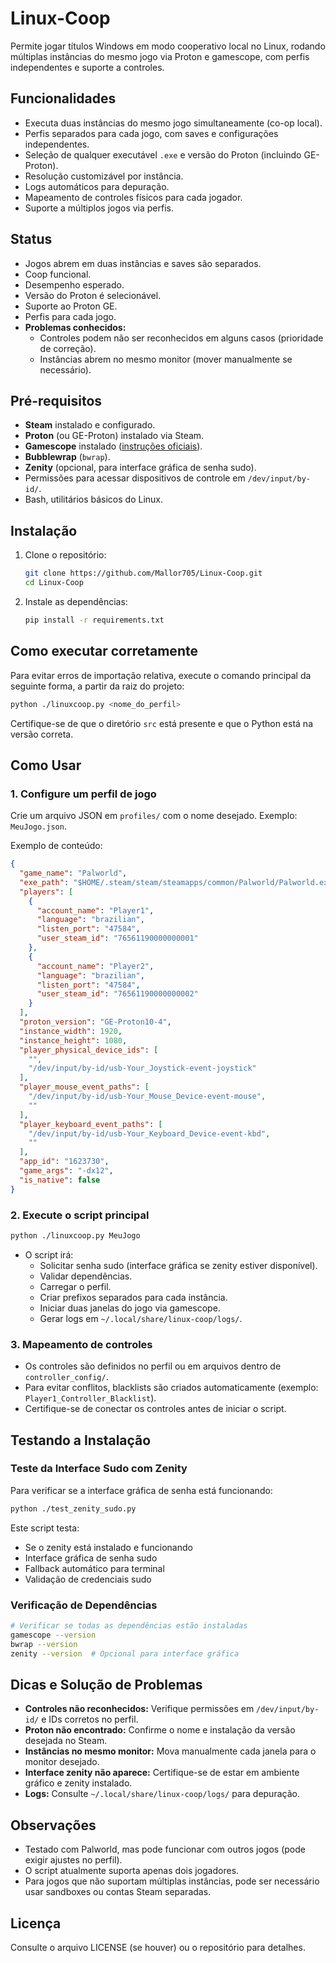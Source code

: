 # Linux-Coop

Permite jogar títulos Windows em modo cooperativo local no Linux, rodando múltiplas instâncias do mesmo jogo via Proton e gamescope, com perfis independentes e suporte a controles.

## Funcionalidades

- Executa duas instâncias do mesmo jogo simultaneamente (co-op local).
- Perfis separados para cada jogo, com saves e configurações independentes.
- Seleção de qualquer executável `.exe` e versão do Proton (incluindo GE-Proton).
- Resolução customizável por instância.
- Logs automáticos para depuração.
- Mapeamento de controles físicos para cada jogador.
- Suporte a múltiplos jogos via perfis.

## Status

- Jogos abrem em duas instâncias e saves são separados.
- Coop funcional.
- Desempenho esperado.
- Versão do Proton é selecionável.
- Suporte ao Proton GE.
- Perfis para cada jogo.
- **Problemas conhecidos:**
  - Controles podem não ser reconhecidos em alguns casos (prioridade de correção).
  - Instâncias abrem no mesmo monitor (mover manualmente se necessário).

## Pré-requisitos

- **Steam** instalado e configurado.
- **Proton** (ou GE-Proton) instalado via Steam.
- **Gamescope** instalado ([instruções oficiais](https://github.com/ValveSoftware/gamescope)).
- **Bubblewrap** (`bwrap`).
- **Zenity** (opcional, para interface gráfica de senha sudo).
- Permissões para acessar dispositivos de controle em `/dev/input/by-id/`.
- Bash, utilitários básicos do Linux.

## Instalação

1. Clone o repositório:
   ```bash
   git clone https://github.com/Mallor705/Linux-Coop.git
   cd Linux-Coop
   ```
2. Instale as dependências:
   ```bash
   pip install -r requirements.txt
   ```

## Como executar corretamente

Para evitar erros de importação relativa, execute o comando principal da seguinte forma, a partir da raiz do projeto:

```bash
python ./linuxcoop.py <nome_do_perfil>
```

Certifique-se de que o diretório `src` está presente e que o Python está na versão correta.

## Como Usar

### 1. Configure um perfil de jogo

Crie um arquivo JSON em `profiles/` com o nome desejado. Exemplo: `MeuJogo.json`.

Exemplo de conteúdo:
```json
{
  "game_name": "Palworld",
  "exe_path": "$HOME/.steam/steam/steamapps/common/Palworld/Palworld.exe",
  "players": [
    {
      "account_name": "Player1",
      "language": "brazilian",
      "listen_port": "47584",
      "user_steam_id": "76561190000000001"
    },
    {
      "account_name": "Player2",
      "language": "brazilian",
      "listen_port": "47584",
      "user_steam_id": "76561190000000002"
    }
  ],
  "proton_version": "GE-Proton10-4",
  "instance_width": 1920,
  "instance_height": 1080,
  "player_physical_device_ids": [
    "",
    "/dev/input/by-id/usb-Your_Joystick-event-joystick"
  ],
  "player_mouse_event_paths": [
    "/dev/input/by-id/usb-Your_Mouse_Device-event-mouse",
    ""
  ],
  "player_keyboard_event_paths": [
    "/dev/input/by-id/usb-Your_Keyboard_Device-event-kbd",
    ""
  ],
  "app_id": "1623730",
  "game_args": "-dx12",
  "is_native": false
}
```

### 2. Execute o script principal

```bash
python ./linuxcoop.py MeuJogo
```
- O script irá:
  - Solicitar senha sudo (interface gráfica se zenity estiver disponível).
  - Validar dependências.
  - Carregar o perfil.
  - Criar prefixos separados para cada instância.
  - Iniciar duas janelas do jogo via gamescope.
  - Gerar logs em `~/.local/share/linux-coop/logs/`.

### 3. Mapeamento de controles

- Os controles são definidos no perfil ou em arquivos dentro de `controller_config/`.
- Para evitar conflitos, blacklists são criados automaticamente (exemplo: `Player1_Controller_Blacklist`).
- Certifique-se de conectar os controles antes de iniciar o script.

## Testando a Instalação

### Teste da Interface Sudo com Zenity
Para verificar se a interface gráfica de senha está funcionando:

```bash
python ./test_zenity_sudo.py
```

Este script testa:
- Se o zenity está instalado e funcionando
- Interface gráfica de senha sudo
- Fallback automático para terminal
- Validação de credenciais sudo

### Verificação de Dependências
```bash
# Verificar se todas as dependências estão instaladas
gamescope --version
bwrap --version
zenity --version  # Opcional para interface gráfica
```

## Dicas e Solução de Problemas

- **Controles não reconhecidos:** Verifique permissões em `/dev/input/by-id/` e IDs corretos no perfil.
- **Proton não encontrado:** Confirme o nome e instalação da versão desejada no Steam.
- **Instâncias no mesmo monitor:** Mova manualmente cada janela para o monitor desejado.
- **Interface zenity não aparece:** Certifique-se de estar em ambiente gráfico e zenity instalado.
- **Logs:** Consulte `~/.local/share/linux-coop/logs/` para depuração.

## Observações

- Testado com Palworld, mas pode funcionar com outros jogos (pode exigir ajustes no perfil).
- O script atualmente suporta apenas dois jogadores.
- Para jogos que não suportam múltiplas instâncias, pode ser necessário usar sandboxes ou contas Steam separadas.

## Licença

Consulte o arquivo LICENSE (se houver) ou o repositório para detalhes.
